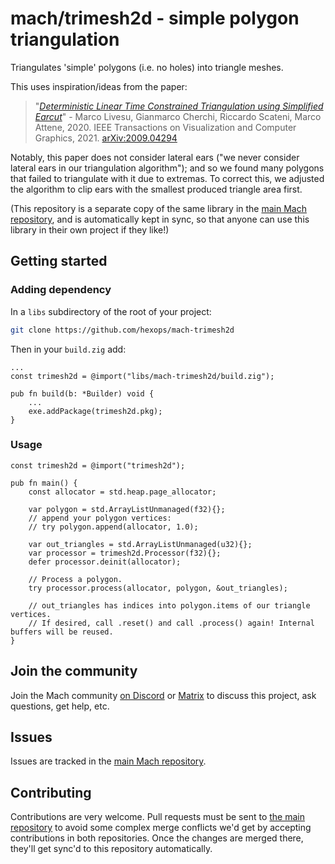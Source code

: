 # mach/trimesh2d - simple polygon triangulation

Triangulates 'simple' polygons (i.e. no holes) into triangle meshes.

This uses inspiration/ideas from the paper:

> "_[Deterministic Linear Time Constrained Triangulation using Simplified Earcut](https://arxiv.org/abs/2009.04294)_" - Marco Livesu, Gianmarco Cherchi, Riccardo Scateni, Marco Attene, 2020.
> IEEE Transactions on Visualization and Computer Graphics, 2021. [arXiv:2009.04294](https://arxiv.org/abs/2009.04294)

Notably, this paper does not consider lateral ears ("we never consider lateral ears in our triangulation algorithm"); and so we found many polygons that failed to triangulate with it due to extremas. To correct this, we adjusted the algorithm to clip ears with the smallest produced triangle area first.

(This repository is a separate copy of the same library in the [main Mach repository](https://github.com/hexops/mach), and is automatically kept in sync, so that anyone can use this library in their own project if they like!)

## Getting started

### Adding dependency

In a `libs` subdirectory of the root of your project:

```sh
git clone https://github.com/hexops/mach-trimesh2d
```

Then in your `build.zig` add:

```zig
...
const trimesh2d = @import("libs/mach-trimesh2d/build.zig");

pub fn build(b: *Builder) void {
    ...
    exe.addPackage(trimesh2d.pkg);
}
```

### Usage

```zig
const trimesh2d = @import("trimesh2d");

pub fn main() {
    const allocator = std.heap.page_allocator;

    var polygon = std.ArrayListUnmanaged(f32){};
    // append your polygon vertices:
    // try polygon.append(allocator, 1.0);

    var out_triangles = std.ArrayListUnmanaged(u32){};
    var processor = trimesh2d.Processor(f32){};
    defer processor.deinit(allocator);

    // Process a polygon.
    try processor.process(allocator, polygon, &out_triangles);

    // out_triangles has indices into polygon.items of our triangle vertices.
    // If desired, call .reset() and call .process() again! Internal buffers will be reused.
}
```

## Join the community

Join the Mach community [on Discord](https://discord.gg/XNG3NZgCqp) or [Matrix](https://matrix.to/#/#hexops:matrix.org) to discuss this project, ask questions, get help, etc.

## Issues

Issues are tracked in the [main Mach repository](https://github.com/hexops/mach/issues?q=is%3Aissue+is%3Aopen+label%3Atrimesh2d).

## Contributing

Contributions are very welcome. Pull requests must be sent to [the main repository](https://github.com/hexops/mach/tree/main/trimesh2d) to avoid some complex merge conflicts we'd get by accepting contributions in both repositories. Once the changes are merged there, they'll get sync'd to this repository automatically.
